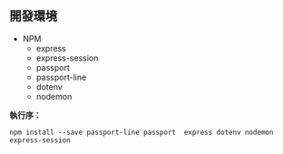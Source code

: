 ## 開發環境
 - NPM
   - express
   - express-session
   - passport
   - passport-line
   - dotenv
   - nodemon
   
**執行序：**
```
npm install --save passport-line passport  express dotenv nodemon express-session
```